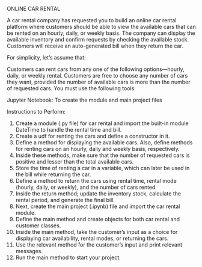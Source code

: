 ONLINE CAR RENTAL

A car rental company has requested you to build an online car rental platform where customers should be able to view the available cars that can be rented on an hourly, daily, or weekly basis. The company can display the available inventory and confirm requests by checking the available stock. Customers will receive an auto-generated bill when they return the car.

For simplicity, let’s assume that:

Customers can rent cars from any one of the following options—hourly, daily, or weekly rental.
Customers are free to choose any number of cars they want, provided the number of available cars is more than the number of requested cars.
You must use the following tools:

Jupyter Notebook: To create the module and main project files

Instructions to Perform:

1. Create a module (.py file) for car rental and import the built-in module DateTime to handle the rental time and bill.
2. Create a udf for renting the cars and define a constructor in it.
3. Define a method for displaying the available cars. Also, define methods for renting cars on an hourly, daily and weekly basis, respectively.
4. Inside these methods, make sure that the number of requested cars is positive and lesser than the total available cars.
5. Store the time of renting a car in a variable, which can later be used in the bill while returning the car.
6. Define a method to return the cars using rental time, rental mode (hourly, daily, or weekly), and the number of cars rented.
7. Inside the return method; update the inventory stock, calculate the rental period, and generate the final bill.
8. Next, create the main project (.ipynb) file and import the car rental module.
9. Define the main method and create objects for both car rental and customer classes.
10. Inside the main method, take the customer’s input as a choice for displaying car availability, rental modes, or returning the cars.
11. Use the relevant method for the customer’s input and print relevant messages.
12. Run the main method to start your project.
